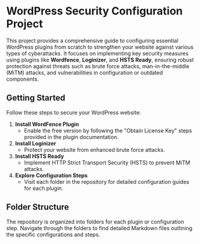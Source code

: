 # WordPress Security Configuration Project

This project provides a comprehensive guide to configuring essential WordPress plugins from scratch to strengthen your website against various types of cyberattacks. It focuses on implementing key security measures using plugins like **Wordfence**, **Loginizer**, and **HSTS Ready**, ensuring robust protection against threats such as brute force attacks, man-in-the-middle (MiTM) attacks, and vulnerabilities in configuration or outdated components.


## Getting Started

Follow these steps to secure your WordPress website:

1. **Install WordFence Plugin**  
   - Enable the free version by following the "Obtain License Key" steps provided in the plugin documentation.  
2. **Install Loginizer**  
   - Protect your website from enhanced brute force attacks.  
3. **Install HSTS Ready**  
   - Implement HTTP Strict Transport Security (HSTS) to prevent MiTM attacks.  
4. **Explore Configuration Steps**  
   - Visit each folder in the repository for detailed configuration guides for each plugin.  



## Folder Structure

The repository is organized into folders for each plugin or configuration step. Navigate through the folders to find detailed Markdown files outlining the specific configurations and steps.

